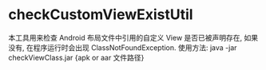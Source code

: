 # checkCustomViewExistUtil

本工具用来检查 Android 布局文件中引用的自定义 View 是否已被声明存在, 如果没有, 在程序运行时会出现 ClassNotFoundException. 使用方法:
java -jar checkViewClass.jar {apk or aar 文件路径}
